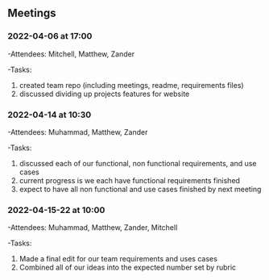 ## Meetings

### 2022-04-06 at 17:00
-Attendees: Mitchell, Matthew, Zander

-Tasks:
1. created team repo (including meetings, readme, requirements files)
2. discussed dividing up projects features for website

### 2022-04-14 at 10:30
-Attendees: Muhammad, Matthew, Zander

-Tasks:
1. discussed each of our functional, non functional requirements, and use cases
2. current progress is we each have functional requirements finished
3. expect to have all non functional and use cases finished by next meeting

### 2022-04-15-22 at 10:00
-Attendees: Muhammad, Matthew, Zander, Mitchell

-Tasks:
1. Made a final edit for our team requirements and uses cases
2. Combined all of our ideas into the expected number set by rubric

